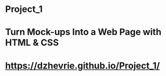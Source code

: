 # Project_1
# Turn Mock-ups Into a Web Page with HTML & CSS
# https://dzhevrie.github.io/Project_1/
